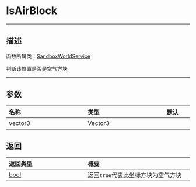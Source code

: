 # IsAirBlock
-----------------------------------------------------------------------------------------
## 描述

函数所属类：[SandboxWorldService](/Api/Class/GamePlay/SandboxWorldService.md)

判断该位置是否是空气方块

-----------------------------------------------------------------------------------------
## 参数

|<div style="width:200px">**名称**</div>|<div style="width:200px">**类型**</div>|<div style="width:200px">**默认**</div>|<div style="width:345px">**描述**</div>|
|:--------------------|:--------------------|:--------------------|:--------------------|
|vector3|Vector3||射线发射起始点，方块坐标|


## 返回

|<div style="width:200px">**返回类型**</div>|<div style="width:800px">**概要**</div>|
|:---|:---|
|[bool](/Api/DataType/bool.md)|返回`true`代表此坐标方块为空气方块|